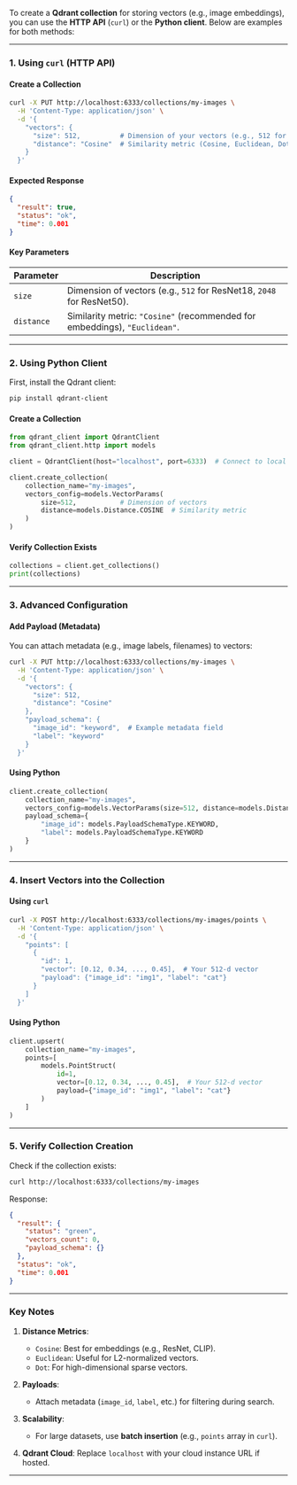 To create a **Qdrant collection** for storing vectors (e.g., image embeddings), you can use the **HTTP API** (`curl`) or the **Python client**. Below are examples for both methods:

---

### **1. Using `curl` (HTTP API)**
#### **Create a Collection**
```bash
curl -X PUT http://localhost:6333/collections/my-images \
  -H 'Content-Type: application/json' \
  -d '{
    "vectors": {
      "size": 512,          # Dimension of your vectors (e.g., 512 for ResNet18)
      "distance": "Cosine"  # Similarity metric (Cosine, Euclidean, Dot)
    }
  }'
```

#### **Expected Response**
```json
{
  "result": true,
  "status": "ok",
  "time": 0.001
}
```

#### **Key Parameters**
| Parameter   | Description                                                                 |
|-------------|-----------------------------------------------------------------------------|
| `size`      | Dimension of vectors (e.g., `512` for ResNet18, `2048` for ResNet50).       |
| `distance`  | Similarity metric: `"Cosine"` (recommended for embeddings), `"Euclidean"`.  |

---

### **2. Using Python Client**
First, install the Qdrant client:
```bash
pip install qdrant-client
```

#### **Create a Collection**
```python
from qdrant_client import QdrantClient
from qdrant_client.http import models

client = QdrantClient(host="localhost", port=6333)  # Connect to local Qdrant

client.create_collection(
    collection_name="my-images",
    vectors_config=models.VectorParams(
        size=512,           # Dimension of vectors
        distance=models.Distance.COSINE  # Similarity metric
    )
)
```

#### **Verify Collection Exists**
```python
collections = client.get_collections()
print(collections)
```

---

### **3. Advanced Configuration**
#### **Add Payload (Metadata)**
You can attach metadata (e.g., image labels, filenames) to vectors:
```bash
curl -X PUT http://localhost:6333/collections/my-images \
  -H 'Content-Type: application/json' \
  -d '{
    "vectors": {
      "size": 512,
      "distance": "Cosine"
    },
    "payload_schema": {
      "image_id": "keyword",  # Example metadata field
      "label": "keyword"
    }
  }'
```

#### **Using Python**
```python
client.create_collection(
    collection_name="my-images",
    vectors_config=models.VectorParams(size=512, distance=models.Distance.COSINE),
    payload_schema={
        "image_id": models.PayloadSchemaType.KEYWORD,
        "label": models.PayloadSchemaType.KEYWORD
    }
)
```

---

### **4. Insert Vectors into the Collection**
#### **Using `curl`**
```bash
curl -X POST http://localhost:6333/collections/my-images/points \
  -H 'Content-Type: application/json' \
  -d '{
    "points": [
      {
        "id": 1,
        "vector": [0.12, 0.34, ..., 0.45],  # Your 512-d vector
        "payload": {"image_id": "img1", "label": "cat"}
      }
    ]
  }'
```

#### **Using Python**
```python
client.upsert(
    collection_name="my-images",
    points=[
        models.PointStruct(
            id=1,
            vector=[0.12, 0.34, ..., 0.45],  # Your 512-d vector
            payload={"image_id": "img1", "label": "cat"}
        )
    ]
)
```

---

### **5. Verify Collection Creation**
Check if the collection exists:
```bash
curl http://localhost:6333/collections/my-images
```
Response:
```json
{
  "result": {
    "status": "green",
    "vectors_count": 0,
    "payload_schema": {}
  },
  "status": "ok",
  "time": 0.001
}
```

---

### **Key Notes**
1. **Distance Metrics**:
   - `Cosine`: Best for embeddings (e.g., ResNet, CLIP).
   - `Euclidean`: Useful for L2-normalized vectors.
   - `Dot`: For high-dimensional sparse vectors.

2. **Payloads**:
   - Attach metadata (`image_id`, `label`, etc.) for filtering during search.

3. **Scalability**:
   - For large datasets, use **batch insertion** (e.g., `points` array in `curl`).

4. **Qdrant Cloud**:
   Replace `localhost` with your cloud instance URL if hosted.

---

